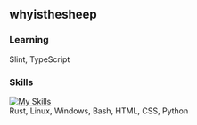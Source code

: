 ## whyisthesheep

### Learning
Slint, TypeScript

### Skills
[![My Skills](https://skillicons.dev/icons?i=rust,arch,windows,linux,bash,html,css,py&theme=dark)]((https://skillicons.dev))
<br>Rust, Linux, Windows, Bash, HTML, CSS, Python
